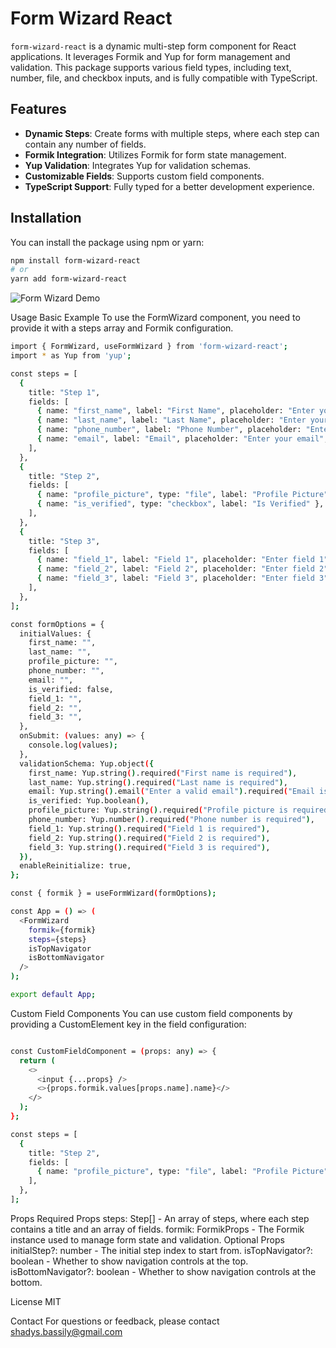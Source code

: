 # Form Wizard React

`form-wizard-react` is a dynamic multi-step form component for React applications. It leverages Formik and Yup for form management and validation. This package supports various field types, including text, number, file, and checkbox inputs, and is fully compatible with TypeScript.

## Features

- **Dynamic Steps**: Create forms with multiple steps, where each step can contain any number of fields.
- **Formik Integration**: Utilizes Formik for form state management.
- **Yup Validation**: Integrates Yup for validation schemas.
- **Customizable Fields**: Supports custom field components.
- **TypeScript Support**: Fully typed for a better development experience.

## Installation

You can install the package using npm or yarn:

```sh
npm install form-wizard-react
# or
yarn add form-wizard-react
```

![Form Wizard Demo](https://drive.google.com/file/d/1zlFLjhFfskpucvnhlB-DnYGbZowjPER3/view?usp=drive_link)

Usage
Basic Example
To use the FormWizard component, you need to provide it with a steps array and Formik configuration.
```sh
import { FormWizard, useFormWizard } from 'form-wizard-react';
import * as Yup from 'yup';

const steps = [
  {
    title: "Step 1",
    fields: [
      { name: "first_name", label: "First Name", placeholder: "Enter your first name", type: "text", required: true },
      { name: "last_name", label: "Last Name", placeholder: "Enter your last name", type: "text", required: true },
      { name: "phone_number", label: "Phone Number", placeholder: "Enter your phone number", type: "text", required: true },
      { name: "email", label: "Email", placeholder: "Enter your email", type: "text", required: true },
    ],
  },
  {
    title: "Step 2",
    fields: [
      { name: "profile_picture", type: "file", label: "Profile Picture", required: true },
      { name: "is_verified", type: "checkbox", label: "Is Verified" },
    ],
  },
  {
    title: "Step 3",
    fields: [
      { name: "field_1", label: "Field 1", placeholder: "Enter field 1", type: "text" },
      { name: "field_2", label: "Field 2", placeholder: "Enter field 2", type: "text" },
      { name: "field_3", label: "Field 3", placeholder: "Enter field 3", type: "text" },
    ],
  },
];

const formOptions = {
  initialValues: {
    first_name: "",
    last_name: "",
    profile_picture: "",
    phone_number: "",
    email: "",
    is_verified: false,
    field_1: "",
    field_2: "",
    field_3: "",
  },
  onSubmit: (values: any) => {
    console.log(values);
  },
  validationSchema: Yup.object({
    first_name: Yup.string().required("First name is required"),
    last_name: Yup.string().required("Last name is required"),
    email: Yup.string().email("Enter a valid email").required("Email is required"),
    is_verified: Yup.boolean(),
    profile_picture: Yup.string().required("Profile picture is required"),
    phone_number: Yup.number().required("Phone number is required"),
    field_1: Yup.string().required("Field 1 is required"),
    field_2: Yup.string().required("Field 2 is required"),
    field_3: Yup.string().required("Field 3 is required"),
  }),
  enableReinitialize: true,
};

const { formik } = useFormWizard(formOptions);

const App = () => (
  <FormWizard
    formik={formik}
    steps={steps}
    isTopNavigator
    isBottomNavigator
  />
);

export default App;


```

Custom Field Components
You can use custom field components by providing a CustomElement key in the field configuration:
```sh

const CustomFieldComponent = (props: any) => {
  return (
    <>
      <input {...props} />
      <>{props.formik.values[props.name].name}</>
    </>
  );
};

const steps = [
  {
    title: "Step 2",
    fields: [
      { name: "profile_picture", type: "file", label: "Profile Picture", CustomElement: CustomFieldComponent },
    ],
  },
];
```

Props
Required Props
steps: Step[] - An array of steps, where each step contains a title and an array of fields.
formik: FormikProps<any> - The Formik instance used to manage form state and validation.
Optional Props
initialStep?: number - The initial step index to start from.
isTopNavigator?: boolean - Whether to show navigation controls at the top.
isBottomNavigator?: boolean - Whether to show navigation controls at the bottom.


License
MIT

Contact
For questions or feedback, please contact shadys.bassily@gmail.com  